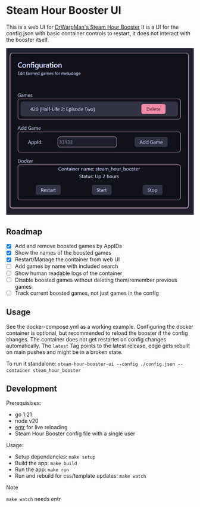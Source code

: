 # Steam Hour Booster UI

This is a web UI for [DrWarpMan's Steam Hour Booster](https://github.com/DrWarpMan/steam-hour-booster)
It is a UI for the config.json with basic container controls to restart, it does not interact with the booster itself.

![Screenshot of the app](https://raw.githubusercontent.com/Joniator/steam-hour-booster-ui/main/.github/screenshot.png)

## Roadmap

- [x] Add and remove boosted games by AppIDs
- [x] Show the names of the boosted games
- [x] Restart/Manage the container from web UI
- [ ] Add games by name with included search
- [ ] Show human readable logs of the container
- [ ] Disable boosted games without deleting them/remember previous games
- [ ] Track current boosted games, not just games in the config

## Usage

See the docker-compose.yml as a working example.
Configuring the docker container is optional, but recommended to reload the booster if the config changes.
The container does not get restartet on config changes automatically.
The `latest` Tag points to the latest release, edge gets rebuilt on main pushes and might be in a broken state.

To run it standalone: `steam-hour-booster-ui --config ./config.json --container steam_hour_booster`

## Development

Prerequisises:
- go 1.21
- node v20
- [entr](https://github.com/eradman/entr) for live reloading
- Steam Hour Booster config file with a single user

Usage:
- Setup dependencies: `make setup`
- Build the app: `make build`
- Run the app: `make run`
- Run and rebuild for css/template updates: `make watch`
> [!NOTE]
> `make watch` needs entr

